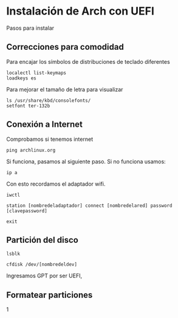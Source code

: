 # Instalación de Arch con UEFI
Pasos para instalar
## Correcciones para comodidad
Para encajar los símbolos de distribuciones de teclado diferentes
```
localectl list-keymaps
loadkeys es
```
Para mejorar el tamaño de letra para visualizar
```
ls /usr/share/kbd/consolefonts/
setfont ter-132b
```
## Conexión a Internet
Comprobamos si tenemos internet
```
ping archlinux.org
```
Si funciona, pasamos al siguiente paso.
Si no funciona usamos:
```
ip a
```
Con esto recordamos el adaptador wifi.
```
iwctl
```
```
station [nombredeladaptador] connect [nombredelared] password [clavepassword]
```
```
exit
```
## Partición del disco
```
lsblk
```
```
cfdisk /dev/[nombredeldev]
```
Ingresamos GPT por ser UEFI, 
## Formatear particiones
1

